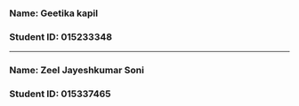 ### Name: Geetika kapil
### Student ID: 015233348
----------------------------------------------
### Name: Zeel Jayeshkumar Soni
### Student ID: 015337465

